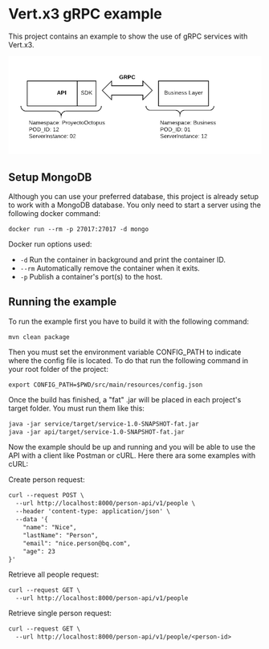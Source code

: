 # Vert.x3 gRPC example

This project contains an example to show the use of gRPC services with Vert.x3.

<img src="Diagram.png">

## Setup MongoDB

Although you can use your preferred database, this project is already setup to
work with a MongoDB database. You only need to start a server using the following
docker command:

```
docker run --rm -p 27017:27017 -d mongo
``` 

Docker run options used:

- `-d` Run the container in background and print the container ID.
- `--rm` Automatically remove the container when it exits.
- `-p` Publish a container's port(s) to the host.


## Running the example

To run the example first you have to build it with the following command:

```
mvn clean package
```

Then you must set the environment variable CONFIG_PATH to indicate where the config file 
is located. To do that run the following command in your root folder of the project:

```
export CONFIG_PATH=$PWD/src/main/resources/config.json
```

Once the build has finished, a "fat" .jar will be placed in each project's target
folder. You must run them like this:

```
java -jar service/target/service-1.0-SNAPSHOT-fat.jar
java -jar api/target/service-1.0-SNAPSHOT-fat.jar
```

Now the example should be up and running and you will be able to use the API with a 
client like Postman or cURL. Here there ara some examples with cURL:

Create person request:
```
curl --request POST \
  --url http://localhost:8000/person-api/v1/people \
  --header 'content-type: application/json' \
  --data '{
	"name": "Nice",
	"lastName": "Person",
	"email": "nice.person@bq.com",
	"age": 23
}'
```

Retrieve all people request:
```
curl --request GET \
  --url http://localhost:8000/person-api/v1/people
```

Retrieve single person request:
```
curl --request GET \
  --url http://localhost:8000/person-api/v1/people/<person-id>
```

